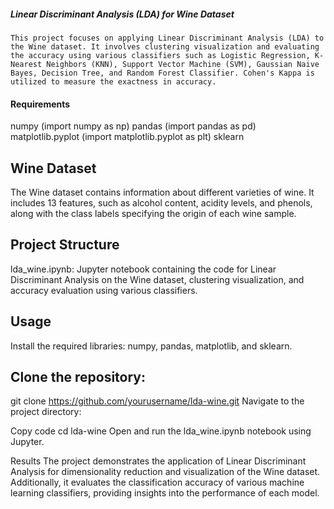 

##### Linear Discriminant Analysis (LDA) for Wine Dataset
    This project focuses on applying Linear Discriminant Analysis (LDA) to the Wine dataset. It involves clustering visualization and evaluating the accuracy using various classifiers such as Logistic Regression, K-Nearest Neighbors (KNN), Support Vector Machine (SVM), Gaussian Naive Bayes, Decision Tree, and Random Forest Classifier. Cohen's Kappa is utilized to measure the exactness in accuracy.

#### Requirements
numpy (import numpy as np)
pandas (import pandas as pd)
matplotlib.pyplot (import matplotlib.pyplot as plt)
sklearn

## Wine Dataset
The Wine dataset contains information about different varieties of wine. It includes 13 features, such as alcohol content, acidity levels, and phenols, along with the class labels specifying the origin of each wine sample.

## Project Structure
lda_wine.ipynb: Jupyter notebook containing the code for Linear Discriminant Analysis on the Wine dataset, clustering visualization, and accuracy evaluation using various classifiers.



## Usage
Install the required libraries: numpy, pandas, matplotlib, and sklearn.

## Clone the repository:

 git clone https://github.com/yourusername/lda-wine.git
Navigate to the project directory:

Copy code
cd lda-wine
Open and run the lda_wine.ipynb notebook using Jupyter.

Results
The project demonstrates the application of Linear Discriminant Analysis for dimensionality reduction and visualization of the Wine dataset. Additionally, it evaluates the classification accuracy of various machine learning classifiers, providing insights into the performance of each model.
